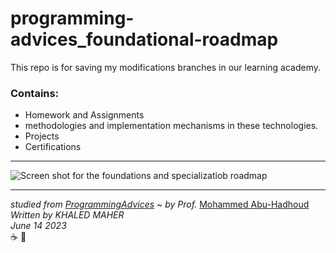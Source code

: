 # programming-advices_foundational-roadmap
This repo is for saving my modifications branches in our learning academy.

### Contains:

- Homework and Assignments
- methodologies and implementation mechanisms in these technologies.
- Projects 
- Certifications
---
![Screen shot for the foundations and specializatiob roadmap](https://cdn.fs.teachablecdn.com/oQ1J1p0FRJmJ86YPPKrr)

---

*studied from [ProgrammingAdvices](https://programmingadvices.com/p/roadmap) ~ by Prof.* [Mohammed Abu-Hadhoud](https://www.linkedin.com/in/abuhadhoud/) \
*Written by KHALED MAHER* \
*June 14 2023*  \
:coffee: :repeat: 
